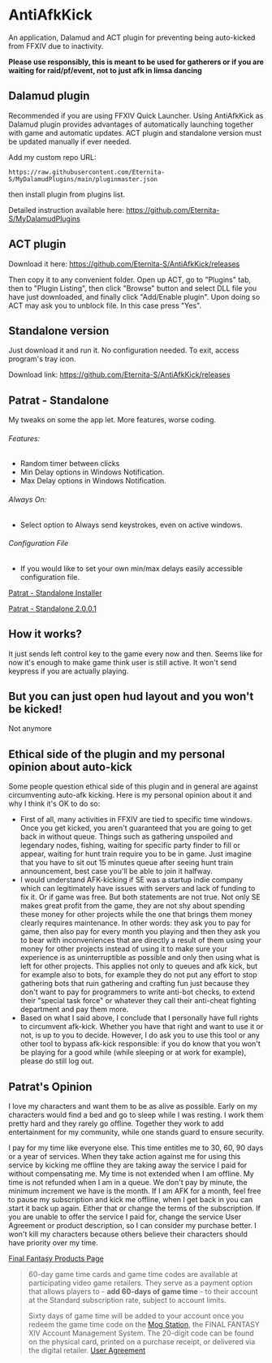 # AntiAfkKick
An application, Dalamud and ACT plugin for preventing being auto-kicked from FFXIV due to inactivity.

**Please use responsibly, this is meant to be used for gatherers or if you are waiting for raid/pf/event, not to just afk in limsa dancing**

## Dalamud plugin
Recommended if you are using FFXIV Quick Launcher. Using AntiAfkKick as Dalamud plugin provides advantages of automatically launching together with game and automatic updates. ACT plugin and standalone version must be updated manually if ever needed.

Add my custom repo URL: 

`https://raw.githubusercontent.com/Eternita-S/MyDalamudPlugins/main/pluginmaster.json` 

then install plugin from plugins list.

Detailed instruction available here: https://github.com/Eternita-S/MyDalamudPlugins

## ACT plugin
Download it here: https://github.com/Eternita-S/AntiAfkKick/releases

Then copy it to any convenient folder. Open up ACT, go to "Plugins" tab, then to "Plugin Listing", then click "Browse" button and select DLL file you have just downloaded, and finally click "Add/Enable plugin". Upon doing so ACT may ask you to unblock file. In this case press "Yes".


## Standalone version
Just download it and run it. No configuration needed. To exit, access program's tray icon.

Download link: https://github.com/Eternita-S/AntiAfkKick/releases

## Patrat - Standalone
My tweaks on some the app let. More features, worse coding. 

###### Features:
  * Random timer between clicks
  * Min Delay options in Windows Notification. 
  * Max Delay options in Windows Notification. 

###### Always On:
  * Select option to Always send keystrokes, even on active windows.

###### Configuration File
  * If you would like to set your own min/max delays easily accessible configuration file.
  
[Patrat - Standalone Installer](https://github.com/patrat46/AntiAfkKick/blob/3ad706e22203df5b51e21ba7b1efa58e5125b47e/Patrat%20-Standalone/InstallAntiAFKKicker.exe)

[Patrat - Standalone 2.0.0.1](https://github.com/patrat46/AntiAfkKick/tree/patrat46-Stand-alone/Patrat%20-Standalone/Build/2.0.0.1)


## How it works?
It just sends left control key to the game every now and then. Seems like for now it's enough to make game think user is still active. It won't send keypress if you are actually playing.

## But you can just open hud layout and you won't be kicked!
Not anymore

## Ethical side of the plugin and my personal opinion about auto-kick
Some people question ethical side of this plugin and in general are against circumventing auto-afk kicking. Here is my personal opinion about it and why I think it's OK to do so:
* First of all, many activities in FFXIV are tied to specific time windows. Once you get kicked, you aren't guaranteed that you are going to get back in without queue. Things such as gathering unspoiled and legendary nodes, fishing, waiting for specific party finder to fill or appear, waiting for hunt train require you to be in game. Just imagine that you have to sit out 15 minutes queue after seeing hunt train announcement, best case you'll be able to join it halfway.
* I would understand AFK-kicking if SE was a startup indie company which can legitimately have issues with servers and lack of funding to fix it. Or if game was free. But both statements are not true. Not only SE makes great profit from the game, they are not shy about spending these money for other projects while the one that brings them money clearly requires maintenance. In other words: they ask you to pay for game, then also pay for every month you playing and then they ask you to bear with inconveniences that are directly a result of them using your money for other projects instead of using it to make sure your experience is as uninterruptible as possible and only then using what is left for other projects. This applies not only to queues and afk kick, but for example also to bots, for example they do not put any effort to stop gathering bots that ruin gathering and crafting fun just because they don't want to pay for programmers to write anti-bot checks, to extend their "special task force" or whatever they call their anti-cheat fighting department and pay them more. 
* Based on what I said above, I conclude that I personally have full rights to circumvent afk-kick. Whether you have that right and want to use it or not, is up to you to decide. However, I do ask you to use this tool or any other tool to bypass afk-kick responsible: if you do know that you won't be playing for a good while (while sleeping or at work for example), please do still log out. 


## Patrat's Opinion
I love my characters and want them to be as alive as possible. Early on my characters would find a bed and go to sleep while I was resting. I work them pretty hard and they rarely go offline. Together they work to add entertainment for my community, while one stands guard to ensure security.

I pay for my time like everyone else. This time entitles me to 30, 60, 90 days or a year of services. When they take action against me for using this service by kicking me offline they are taking away the service I paid for without compensating me. My time is not extended when I am offline. My time is not refunded when I am in a queue. We don't pay by minute, the minimum increment we have is the month. If I am AFK for a month, feel free to pause my subscription and kick me offline, when I get back in you can start it back up again. Either that or change the terms of the subscription. If you are unable to offer the service I paid for, change the service User Agreement or product description, so I can consider my purchase better. I won't kill my characters because others believe their characters should have priority over my time.




[Final Fantasy Products Page](https://na.finalfantasyxiv.com/product/#usage_fee)

>60-day game time cards and game time codes are available at participating video game retailers. They serve as a payment option that allows players to  - **add 60-days of game time** - to their account at the Standard subscription rate, subject to account limits.
>
>Sixty days of game time will be added to your account once you redeem the game time code on the [Mog Station](http://sqex.to/Msp), the FINAL FANTASY XIV Account Management System. The 20-digit code can be found on the physical card, printed on a purchase receipt, or delivered via the digital retailer.
[User Agreement](https://support.na.square-enix.com/rule.php?id=5382&la=1&tag=users_en)
